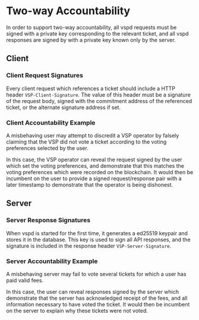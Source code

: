 # Two-way Accountability

In order to support two-way accountability, all vspd requests must be signed
with a private key corresponding to the relevant ticket, and all vspd responses
are signed by with a private key known only by the server.

## Client

### Client Request Signatures

Every client request which references a ticket should include a HTTP header
`VSP-Client-Signature`. The value of this header must be a signature of the
request body, signed with the commitment address of the referenced ticket, or
the alternate signature address if set.

### Client Accountability Example

A misbehaving user may attempt to discredit a VSP operator by falsely claiming
that the VSP did not vote a ticket according to the voting preferences selected
by the user.

In this case, the VSP operator can reveal the request signed by the user which
set the voting preferences, and demonstrate that this matches the voting
preferences which were recorded on the blockchain. It would then be incumbent on
the user to provide a signed request/response pair with a later timestamp to
demonstrate that the operator is being dishonest.

## Server

### Server Response Signatures

When vspd is started for the first time, it generates a ed25519 keypair and
stores it in the database. This key is used to sign all API responses, and the
signature is included in the response header `VSP-Server-Signature`.

### Server Accountability Example

A misbehaving server may fail to vote several tickets for which a user has paid
valid fees.

In this case, the user can reveal responses signed by the server which
demonstrate that the server has acknowledged receipt of the fees, and all
information necessary to have voted the ticket. It would then be incumbent on
the server to explain why these tickets were not voted.
